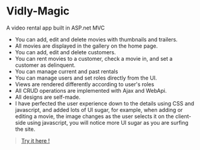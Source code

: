 # Vidly-Magic
A video rental app built in ASP.net MVC

* You can add, edit and delete movies with thumbnails and trailers.
* All movies are displayed in the gallery on the home page.
* You can add, edit and delete customers. 
* You can rent movies to a customer, check a movie in, and set a customer as delinquent.
* You can manage current and past rentals
* You can manage users and set roles directly from the UI.
* Views are rendered differently according to user's roles
* All CRUD operations are implemented with Ajax and WebApi.
* All designs are self-made.
* I have perfected the user experience down to the details using CSS and javascript, and added lots of UI sugar, for example, when adding or editing a movie, the image changes as the user selects it on the client-side using javascript, you will notice more UI sugar as you are surfing the site.

>[Try it here !](https://vidlymagic.azurewebsites.net/)

